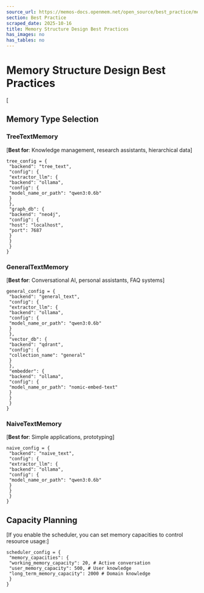 ```yaml
---
source_url: https://memos-docs.openmem.net/open_source/best_practice/memory_structure_design
section: Best Practice
scraped_date: 2025-10-16
title: Memory Structure Design Best Practices
has_images: no
has_tables: no
---
```


# Memory Structure Design Best Practices
 [
## Memory Type Selection

### TreeTextMemory

[**Best for**: Knowledge management, research assistants, hierarchical data]

```
tree_config = {
 "backend": "tree_text",
 "config": {
 "extractor_llm": {
 "backend": "ollama",
 "config": {
 "model_name_or_path": "qwen3:0.6b"
 }
 },
 "graph_db": {
 "backend": "neo4j",
 "config": {
 "host": "localhost",
 "port": 7687
 }
 }
 }
}

```

### GeneralTextMemory

[**Best for**: Conversational AI, personal assistants, FAQ systems]

```
general_config = {
 "backend": "general_text",
 "config": {
 "extractor_llm": {
 "backend": "ollama",
 "config": {
 "model_name_or_path": "qwen3:0.6b"
 }
 },
 "vector_db": {
 "backend": "qdrant",
 "config": {
 "collection_name": "general"
 }
 },
 "embedder": {
 "backend": "ollama",
 "config": {
 "model_name_or_path": "nomic-embed-text"
 }
 }
 }
}

```

### NaiveTextMemory

[**Best for**: Simple applications, prototyping]

```
naive_config = {
 "backend": "naive_text",
 "config": {
 "extractor_llm": {
 "backend": "ollama",
 "config": {
 "model_name_or_path": "qwen3:0.6b"
 }
 }
 }
}

```

## Capacity Planning

[If you enable the scheduler, you can set memory capacities to control resource usage:]

```
scheduler_config = {
 "memory_capacities": {
 "working_memory_capacity": 20, # Active conversation
 "user_memory_capacity": 500, # User knowledge
 "long_term_memory_capacity": 2000 # Domain knowledge
 }
}

```
